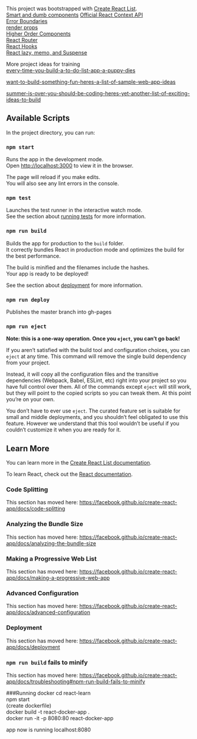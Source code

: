 This project was bootstrapped with [Create React List](https://github.com/facebook/create-react-app). <br>
[Smart and dumb components](https://medium.com/@dan_abramov/smart-and-dumb-components-7ca2f9a7c7d0)
[Official React Context API](https://reactjs.org/docs/context.html)<br>
[Error Boundaries](https://reactjs.org/docs/error-boundaries.html)<br>
[render props](https://reactjs.org/docs/render-props.html)<br>
[Higher Order Components](https://reactjs.org/docs/higher-order-components.html)<br>
[React Router](https://reacttraining.com/react-router/core/guides/philosophy)<br>
[React Hooks](https://reactjs.org/docs/hooks-intro.html)<br>
[React lazy, memo, and Suspense](https://reactjs.org/blog/2018/10/23/react-v-16-6.html)<br>

More project ideas for training<br>
[every-time-you-build-a-to-do-list-app-a-puppy-dies](https://medium.freecodecamp.org/every-time-you-build-a-to-do-list-app-a-puppy-dies-505b54637a5d)

[want-to-build-something-fun-heres-a-list-of-sample-web-app-ideas](https://medium.freecodecamp.org/want-to-build-something-fun-heres-a-list-of-sample-web-app-ideas-b991bce0ed9a)

[summer-is-over-you-should-be-coding-heres-yet-another-list-of-exciting-ideas-to-build](https://medium.freecodecamp.org/summer-is-over-you-should-be-coding-heres-yet-another-list-of-exciting-ideas-to-build-a95d7704d36d)

## Available Scripts

In the project directory, you can run:

### `npm start`

Runs the app in the development mode.<br>
Open [http://localhost:3000](http://localhost:3000) to view it in the browser.

The page will reload if you make edits.<br>
You will also see any lint errors in the console.

### `npm test`

Launches the test runner in the interactive watch mode.<br>
See the section about [running tests](https://facebook.github.io/create-react-app/docs/running-tests) for more information.

### `npm run build`

Builds the app for production to the `build` folder.<br>
It correctly bundles React in production mode and optimizes the build for the best performance.

The build is minified and the filenames include the hashes.<br>
Your app is ready to be deployed!

See the section about [deployment](https://facebook.github.io/create-react-app/docs/deployment) for more information.

### `npm run deploy`
Publishes the master branch into gh-pages

### `npm run eject`

**Note: this is a one-way operation. Once you `eject`, you can’t go back!**

If you aren’t satisfied with the build tool and configuration choices, you can `eject` at any time. This command will remove the single build dependency from your project.

Instead, it will copy all the configuration files and the transitive dependencies (Webpack, Babel, ESLint, etc) right into your project so you have full control over them. All of the commands except `eject` will still work, but they will point to the copied scripts so you can tweak them. At this point you’re on your own.

You don’t have to ever use `eject`. The curated feature set is suitable for small and middle deployments, and you shouldn’t feel obligated to use this feature. However we understand that this tool wouldn’t be useful if you couldn’t customize it when you are ready for it.

## Learn More

You can learn more in the [Create React List documentation](https://facebook.github.io/create-react-app/docs/getting-started).

To learn React, check out the [React documentation](https://reactjs.org/).

### Code Splitting

This section has moved here: https://facebook.github.io/create-react-app/docs/code-splitting

### Analyzing the Bundle Size

This section has moved here: https://facebook.github.io/create-react-app/docs/analyzing-the-bundle-size

### Making a Progressive Web List

This section has moved here: https://facebook.github.io/create-react-app/docs/making-a-progressive-web-app

### Advanced Configuration

This section has moved here: https://facebook.github.io/create-react-app/docs/advanced-configuration

### Deployment

This section has moved here: https://facebook.github.io/create-react-app/docs/deployment

### `npm run build` fails to minify

This section has moved here: https://facebook.github.io/create-react-app/docs/troubleshooting#npm-run-build-fails-to-minify


###Running docker
cd react-learn<br>
npm start<br>
(create dockerfile)<br>
docker build -t react-docker-app .<br>
docker run -it -p 8080:80 react-docker-app<br>

app now is running localhost:8080
